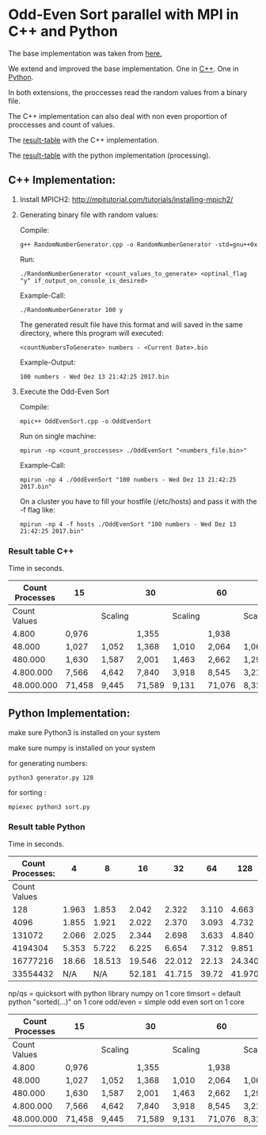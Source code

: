# Odd-Even Sort parallel with MPI in C++ and Python

The base implementation was taken from [here.](http://cs.umw.edu/~finlayson/class/fall14/cpsc425/notes/18-sorting.html)

We extend and improved the base implementation. One in [C++](#c++_header). One in [Python](#python_header).

In both extensions, the proccesses read the random values from a binary file.

The C++ implementation can also deal with non even proportion of proccesses and count of values.

The [result-table](#header_table_c++) with the C++ implementation.

The [result-table](#header_table_python) with the python implementation (processing).

<a name="c++_header"></a>
## C++ Implementation:

1. Install MPICH2: http://mpitutorial.com/tutorials/installing-mpich2/

2. Generating binary file with random values:

   Compile:
   ```
   g++ RandomNumberGenerator.cpp -o RandomNumberGenerator -std=gnu++0x
   ```
   Run:
   ```
   ./RandomNumberGenerator <count_values_to_generate> <optinal_flag "y" if_output_on_console_is_desired>
   ```
   Example-Call:
   ```
   ./RandomNumberGenerator 100 y
   ```
   The generated result file have this format and will saved in the same directory, where this program will executed:
   ```
   <countNumbersToGenerate> numbers - <Current Date>.bin
   ```
   Example-Output:
   ```
   100 numbers - Wed Dez 13 21:42:25 2017.bin
   ```
3. Execute the Odd-Even Sort
   
   Compile:
   ```
   mpic++ OddEvenSort.cpp -o OddEvenSort
   ```
   Run on single machine:
   ```
   mpirun -np <count_proccesses> ./OddEvenSort "<numbers_file.bin>"
   ```
   Example-Call:
   ```
   mpirun -np 4 ./OddEvenSort "100 numbers - Wed Dez 13 21:42:25 2017.bin"
   ```
   On a cluster you have to fill your hostfile (/etc/hosts) and pass it with the -f flag like:
   ```
   mpirun -np 4 -f hosts ./OddEvenSort "100 numbers - Wed Dez 13 21:42:25 2017.bin"
   ```
<a name="header_table_c++"></a>
### Result table C++

Time in seconds.

| Count Processes | 15     |         | 30     |         | 60     |         | 120    |         | 240     |         | 480     |         |
|-----------------|--------|---------|--------|---------|--------|---------|--------|---------|---------|---------|---------|---------|
| Count Values    |        | Scaling |        | Scaling |        | Scaling |        | Scaling |         | Scaling |         | Scaling |
| 4.800           | 0,976  |         | 1,355  |         | 1,938  |         | 3,444  |         | 6,545   |         | 12,657  |         |
| 48.000          | 1,027  | 1,052   | 1,368  | 1,010   | 2,064  | 1,065   | 3,539  | 1,028   | 6,775   | 1,035   | 12,711  | 1,004   |
| 480.000         | 1,630  | 1,587   | 2,001  | 1,463   | 2,662  | 1,290   | 4,071  | 1,150   | 7,441   | 1,098   | 13,651  | 1,074   |
| 4.800.000       | 7,566  | 4,642   | 7,840  | 3,918   | 8,545  | 3,210   | 11,537 | 2,834   | 15,479  | 2,080   | 22,729  | 1,665   |
| 48.000.000      | 71,458 | 9,445   | 71,589 | 9,131   | 71,076 | 8,318   | 75,547 | 6,548   | 103,359 | 6,677   | 105,701 | 4,650   |

<a name="python_header"></a>
## Python Implementation:

make sure Python3 is installed on your system

make sure numpy is installed on your system

for generating numbers:

```
python3 generator.py 128

```

for sorting :

```
mpiexec python3 sort.py

```

<a name="header_table_python"></a>
### Result table Python

Time in seconds.

| Count Processes: | 4     | 8       | 16     | 32     | 64    | 128    | 256     |np/qs    |timsort  |odd/even |
|------------------|-------|---------|--------|--------|-------|--------|---------|---------|---------|---------|
| Count Values     |       |         |        |        |       |        |         |         |         |         |
| 128	   	       | 1.963 | 1.853	 | 2.042  | 2.322  | 3.110 | 4.663  | N/A 	 | 0.810   | 0.749   | 0.793   |
| 4096	          | 1.855 | 1.921	 | 2.022  | 2.370  | 3.093 | 4.732  | 8.909   | 0.770   | 0.813   | 41.529  |
| 131072	          | 2.066 | 2.025	 | 2.344  | 2.698  | 3.633 | 4.840  | 8.478   | 0.769   | 1.55    | N/A     |
| 4194304	       | 5.353 | 5.722	 | 6.225  | 6.654  | 7.312 | 9.851  | 13.817  | 1.680   | 36.631  | N/A   	 |
| 16777216         | 18.66 | 18.513	 | 19.546 | 22.012 | 22.13 | 24.340 | 29.714  | 4.933   | N/A     | N/A     |
| 33554432         | N/A   | N/A	    | 52.181 | 41.715 | 39.72 | 41.970 | 47.170  | 9.292   | N/A     | N/A     |

np/qs = quicksort with python library numpy on 1 core
timsort = default python "sorted(...)" on 1 core
odd/even = simple odd even sort on 1 core



| Count Processes | 15     |         | 30     |         | 60     |         | 120    |         | 240     |         | 480     |         |
|-----------------|--------|---------|--------|---------|--------|---------|--------|---------|---------|---------|---------|---------|
| Count Values    |        | Scaling |        | Scaling |        | Scaling |        | Scaling |         | Scaling |         | Scaling |
| 4.800           | 0,976  |         | 1,355  |         | 1,938  |         | 3,444  |         | 6,545   |         | 12,657  |         |
| 48.000          | 1,027  | 1,052   | 1,368  | 1,010   | 2,064  | 1,065   | 3,539  | 1,028   | 6,775   | 1,035   | 12,711  | 1,004   |
| 480.000         | 1,630  | 1,587   | 2,001  | 1,463   | 2,662  | 1,290   | 4,071  | 1,150   | 7,441   | 1,098   | 13,651  | 1,074   |
| 4.800.000       | 7,566  | 4,642   | 7,840  | 3,918   | 8,545  | 3,210   | 11,537 | 2,834   | 15,479  | 2,080   | 22,729  | 1,665   |
| 48.000.000      | 71,458 | 9,445   | 71,589 | 9,131   | 71,076 | 8,318   | 75,547 | 6,548   | 103,359 | 6,677   | 105,701 | 4,650   |
